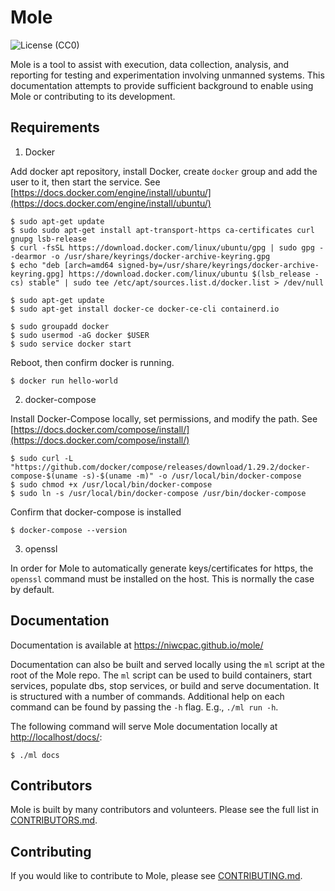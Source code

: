 # **Mole**

![License (CC0)](https://img.shields.io/badge/license-CC0--1.0-brightgreen)

Mole is a tool to assist with execution, data collection, analysis, and reporting for testing and experimentation involving unmanned systems.  This documentation attempts to provide sufficient background to enable using Mole or contributing to its development.

## **Requirements**
1) Docker

Add docker apt repository, install Docker, create `docker` group and add the user to it, then start the service. See [https://docs.docker.com/engine/install/ubuntu/](https://docs.docker.com/engine/install/ubuntu/)

    $ sudo apt-get update
    $ sudo sudo apt-get install apt-transport-https ca-certificates curl gnupg lsb-release
    $ curl -fsSL https://download.docker.com/linux/ubuntu/gpg | sudo gpg --dearmor -o /usr/share/keyrings/docker-archive-keyring.gpg
    $ echo "deb [arch=amd64 signed-by=/usr/share/keyrings/docker-archive-keyring.gpg] https://download.docker.com/linux/ubuntu $(lsb_release -cs) stable" | sudo tee /etc/apt/sources.list.d/docker.list > /dev/null

    $ sudo apt-get update
    $ sudo apt-get install docker-ce docker-ce-cli containerd.io

    $ sudo groupadd docker
    $ sudo usermod -aG docker $USER
    $ sudo service docker start
Reboot, then confirm docker is running.
    
    $ docker run hello-world

2) docker-compose

Install Docker-Compose locally, set permissions, and modify the path. See [https://docs.docker.com/compose/install/](https://docs.docker.com/compose/install/)

    $ sudo curl -L "https://github.com/docker/compose/releases/download/1.29.2/docker-compose-$(uname -s)-$(uname -m)" -o /usr/local/bin/docker-compose
    $ sudo chmod +x /usr/local/bin/docker-compose
    $ sudo ln -s /usr/local/bin/docker-compose /usr/bin/docker-compose

Confirm that docker-compose is installed

    $ docker-compose --version

3) openssl


In order for Mole to automatically generate keys/certificates for https, the `openssl` command must be installed on the host. This is normally the case by default.


## **Documentation**

Documentation is available at https://niwcpac.github.io/mole/

Documentation can also be built and served locally using the `ml` script at the root of the Mole repo. The `ml` script can be used to build containers, start services, populate dbs, stop services, or build and serve documentation.  It is structured with a number of commands.  Additional help on each command 
can be found by passing the `-h` flag.  E.g., `./ml run -h`.

The following command will serve Mole documentation locally at [http://localhost/docs/](http://localhost/docs/):

    $ ./ml docs

## Contributors

Mole is built by many contributors and volunteers. Please see the full list in <a href="CONTRIBUTORS.md">CONTRIBUTORS.md</a>.

## Contributing

If you would like to contribute to Mole, please see <a href="CONTRIBUTING.md">CONTRIBUTING.md</a>.
